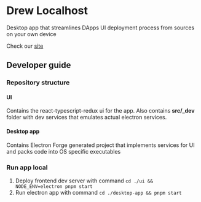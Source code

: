 # Drew Localhost

Desktop app that streamlines DApps UI deployment process from sources on your own device

Check our [site](https://localhost.drewpackages.com/)

## Developer guide

### Repository structure

#### UI

Contains the react-typescript-redux ui for the app. Also contains **src/\_dev** folder with dev services that emulates actual electron services.

#### Desktop app

Contains Electron Forge generated project that implements services for UI and packs code into OS specific executables

### Run app local

1. Deploy frontend dev server with command `cd ./ui && NODE_ENV=electron pnpm start`
2. Run electron app with command `cd ./desktop-app && pnpm start`
